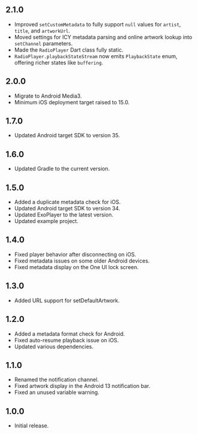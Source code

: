 ## 2.1.0

* Improved `setCustomMetadata` to fully support `null` values for `artist`, `title`, and `artworkUrl`.
* Moved settings for ICY metadata parsing and online artwork lookup into `setChannel` parameters.
* Made the `RadioPlayer` Dart class fully static.
* `RadioPlayer.playbackStateStream` now emits `PlaybackState` enum, offering richer states like `buffering`.

## 2.0.0

* Migrate to Android Media3.
* Minimum iOS deployment target raised to 15.0.

## 1.7.0

* Updated Android target SDK to version 35.

## 1.6.0

* Updated Gradle to the current version.

## 1.5.0

* Added a duplicate metadata check for iOS.
* Updated Android target SDK to version 34.
* Updated ExoPlayer to the latest version.
* Updated example project.

## 1.4.0

* Fixed player behavior after disconnecting on iOS.
* Fixed metadata issues on some older Android devices.
* Fixed metadata display on the One UI lock screen.

## 1.3.0

* Added URL support for setDefaultArtwork.

## 1.2.0

* Added a metadata format check for Android.
* Fixed auto-resume playback issue on iOS.
* Updated various dependencies.

## 1.1.0

* Renamed the notification channel.
* Fixed artwork display in the Android 13 notification bar.
* Fixed an unused variable warning.

## 1.0.0

* Initial release.